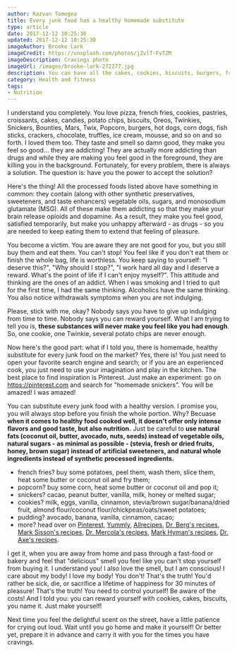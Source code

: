 ```yaml
---
author: Razvan Tomegea
title: Every junk food has a healthy homemade substitute
type: article
date: 2017-12-12 10:25:30
updated: 2017-12-12 10:25:30
imageAuthor: Brooke Lark
imageCredit: https://unsplash.com/photos/jZvlT-FvTZM
imageDescription: Cravings photo
imageUrl: /images/brooke-lark-272277.jpg
description: You can have all the cakes, cookies, biscuits, burgers, french fries, crackers, muffins, pancakes, chocolate you want; just make them yourself with natural ingredients.
category: Health and fitness
tags:
- Nutrition
---
```

I understand you completely. You love pizza, french fries, cookies, pastries, croissants, cakes, candies, potato chips, biscuits, Oreos, Twinkies, Snickers, Bounties, Mars, Twix, Popcorn, burgers, hot dogs, corn dogs, fish sticks, crackers, chocolate, truffles, ice cream, mousse, and so on and so forth. I loved them too. They taste and smell so damn good, they make you feel so good... they are addicting! They are actually more addicting than drugs and while they are making you feel good in the foreground, they are killing you in the background. Fortunately, for every problem, there is always a solution. The question is: have you the power to accept the solution? <!-- more -->

Here's the thing! All the processed foods listed above have something in common: they contain (along with other synthetic preservatives, sweeteners, and taste enhancers) vegetable oils, sugars, and monosodium glutamate (MSG). All of these make them addicting so that they make your brain release opioids and dopamine. As a result, they make you feel good, satisfied temporarily, but make you unhappy afterward - as drugs - so you are needed to keep eating them to extend that feeling of pleasure.

You become a victim. You are aware they are not good for you, but you still buy them and eat them. You can't stop! You feel like if you don't eat them or finish the whole bag, life is worthless. You keep saying to yourself: "I deserve this?", "Why should I stop?", "I work hard all day and I deserve a reward. What's the point of life if I can't enjoy myself?". This attitude and thinking are the ones of an addict. When I was smoking and I tried to quit for the first time, I had the same thinking. Alcoholics have the same thinking. You also notice withdrawals symptoms when you are not indulging.

Please, stick with me, okay? Nobody says you have to give up indulging from time to time. Nobody says you can reward yourself. What I am trying to tell you is, **these substances will never make you feel like you had enough**. So, one cookie, one Twinkie, several potato chips are never enough.

Now here's the good part: what if I told you, there is homemade, healthy substitute for every junk food on the market? Yes, there is! You just need to open your favorite search engine and search; or if you are an experienced cook, you just need to use your imagination and play in the kitchen. The best place to find inspiration is Pinterest. Just make an experiment: go on https://pinterest.com and search for "homemade snickers". You will be amazed! I was amazed!

You can substitute every junk food with a healthy version. I promise you, you will always stop before you finish the whole portion. Why? Becuase **when it comes to healthy food cooked well, it doesn't offer only intense flavors and good taste, but also nutrition.** Just be careful to **use natural fats (coconut oil, butter, avocado, nuts, seeds) instead of vegetable oils, natural sugars - as minimal as possible - (stevia, fresh or dried fruits, honey, brown sugar) instead of artificial sweeteners, and natural whole ingredients instead of synthetic processed ingredients.**

- french fries? buy some potatoes, peel them, wash them, slice them, heat some butter or coconut oil and fry them;
- popcorn? buy some corn, heat some butter or coconut oil and pop it;
- snickers? cacao, peanut butter, vanilla, milk, honey or melted sugar;
- cookies? milk, eggs, vanilla, cinnamon, stevia/brown sugar/banana/dried fruit, almond flour/coconut flour/chickpeas/oats/sweet potatoes;
- pudding? avocado, banana, vanilla, cinnamon, cacao;
- more? head over on [Pinterest](https://ro.pinterest.com/), [Yummly](https://www.yummly.com/), [Allrecipes](http://allrecipes.com/), [Dr. Berg's recipes](https://www.drberg.com/recipes), [Mark Sisson's recipes](https://www.marksdailyapple.com/recipes-home/), [Dr. Mercola's recipes](http://recipes.mercola.com/), [Mark Hyman's recipes](http://drhyman.com/blog/category/recipes/), [Dr. Axe's recipes](https://draxe.com/section/recipes/).

I get it, when you are away from home and pass through a fast-food or bakery and feel that "delicious" smell you feel like you can't stop yourself from buying it. I understand you! I also love the smell, but I am conscious! I care about my body! I love my body! You don't! That's the truth! You'd rather be sick, die, or sacrifice a lifetime of happiness for 30 minutes of pleasure! That's the truth! You need to control yourself! Be aware of the costs! And I told you: you can reward yourself with cookies, cakes, biscuits, you name it. Just make yourself!

Next time you feel the delightful scent on the street, have a little patience for crying out loud. Wait until you go home and make it yourself! Or better yet, prepare it in advance and carry it with you for the times you have cravings.